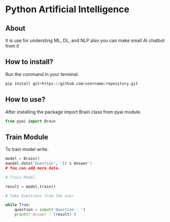 # Python Artificial Intelligence

## About

It is use for understing ML, DL, and NLP also you can make small AI chatbot from it

## How to install?

Run the command in your terminal.

```python
pip install git+https://github.com/username/repository.git
```
## How to use?

After installing the package import Brain class from pyai module.

```python
from pyai import Brain
```

## Train Module

To train model write.

```python
model = Brain()
maodel.data('Question', 'It's Answer')
# You can add more data.

# Train Model.

result = model.train()

# Take Questions from the user

while True:
    question = input('Question : ')
    print(f'Answer : {result}')
```
